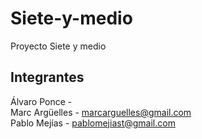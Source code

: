 # Siete-y-medio
Proyecto Siete y medio 

## Integrantes
Álvaro Ponce -   
Marc Argüelles - marcarguelles@gmail.com  
Pablo Mejías - pablomejiast@gmail.com  
